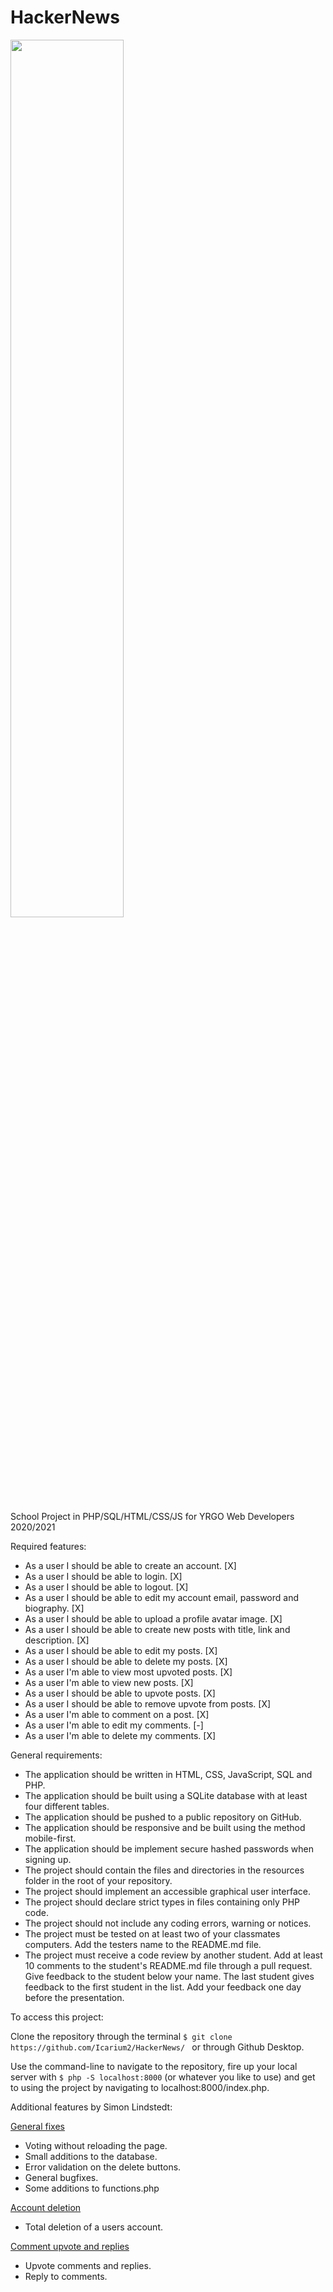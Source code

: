 # HackerNews

<img src="https://media3.giphy.com/media/TF765cKb5lMTl72bSu/giphy.gif?cid=ecf05e47lgug9u7115jjrx5lmiuudz3eh3bjza8tlq2dq42m&rid=giphy.gif>" width="60%">

School Project in PHP/SQL/HTML/CSS/JS for YRGO Web Developers 2020/2021

Required features:

- As a user I should be able to create an account. [X]
- As a user I should be able to login. [X]
- As a user I should be able to logout. [X]
- As a user I should be able to edit my account email, password and biography. [X]
- As a user I should be able to upload a profile avatar image. [X]
- As a user I should be able to create new posts with title, link and description. [X]
- As a user I should be able to edit my posts. [X]
- As a user I should be able to delete my posts. [X]
- As a user I'm able to view most upvoted posts. [X]
- As a user I'm able to view new posts. [X]
- As a user I should be able to upvote posts. [X]
- As a user I should be able to remove upvote from posts. [X]
- As a user I'm able to comment on a post. [X]
- As a user I'm able to edit my comments. [-]
- As a user I'm able to delete my comments. [X]

General requirements:

- The application should be written in HTML, CSS, JavaScript, SQL and PHP.
- The application should be built using a SQLite database with at least four different tables.
- The application should be pushed to a public repository on GitHub.
- The application should be responsive and be built using the method mobile-first.
- The application should be implement secure hashed passwords when signing up.
- The project should contain the files and directories in the resources folder in the root of your repository.
- The project should implement an accessible graphical user interface.
- The project should declare strict types in files containing only PHP code.
- The project should not include any coding errors, warning or notices.
- The project must be tested on at least two of your classmates computers. Add the testers name to the README.md file.
- The project must receive a code review by another student. Add at least 10 comments to the student's README.md file through a pull request. Give feedback to the student below your name. The last student gives feedback to the first student in the list. Add your feedback one day before the presentation.

To access this project:

Clone the repository through the terminal
`$ git clone https://github.com/Icarium2/HackerNews/ `
or through Github Desktop.

Use the command-line to navigate to the repository, fire up your local server with
`$ php -S localhost:8000` (or whatever you like to use)
and get to using the project by navigating to localhost:8000/index.php.

Additional features by Simon Lindstedt:

[General fixes]('https://github.com/Icarium2/HackerNews/pull/2')

- Voting without reloading the page.
- Small additions to the database.
- Error validation on the delete buttons.
- General bugfixes.
- Some additions to functions.php

[Account deletion]('https://github.com/Icarium2/HackerNews/pull/3')

- Total deletion of a users account.

[Comment upvote and replies]('https://github.com/Icarium2/HackerNews/pull/4')

- Upvote comments and replies.
- Reply to comments.